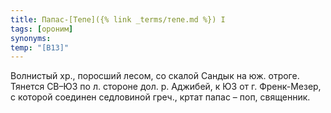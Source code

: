 ```yaml
---
title: Папас-[Тепе]({% link _terms/тепе.md %}) I
tags: [ороним]
synonyms:
temp: "[В13]"
---
```


Волнистый хр., поросший лесом, со скалой Сандык на юж. отроге. Тянется СВ–ЮЗ по
л. стороне дол. р. Аджибей, к ЮЗ от г. Френк-Мезер, с которой соединен
седловиной греч., кртат папас – поп, священник.
